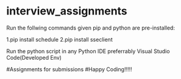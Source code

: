 # interview_assignments
Run the follwing commands given pip and python are pre-installed:

1.pip install schedule
2.pip install sseclient

Run the python script in any Python IDE preferrably Visual Studio Code(Developed Env)

#Assignments for submissions
#Happy Coding!!!!!
